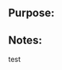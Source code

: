 ## Purpose:
[comment]: <> (What does your PR address or do?)

## Notes:
[comment]: <> (Anything we should know about your code? How to use it, gotchas, relationship to other code, etc?)

test